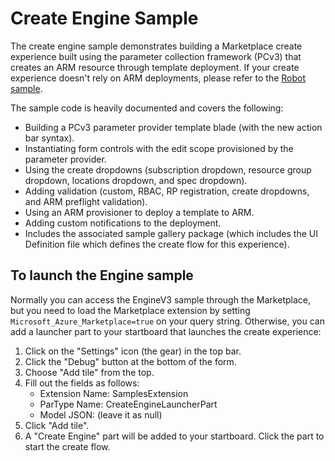 ﻿
<a name="create-engine-sample"></a>
# Create Engine Sample
The create engine sample demonstrates building a Marketplace create experience built using the parameter collection framework (PCv3) that creates an ARM resource through template deployment. 
If your create experience doesn't rely on ARM deployments, please refer to the [Robot sample](portalfx-create-robot-sample.md).

The sample code is heavily documented and covers the following:
* Building a PCv3 parameter provider template blade (with the new action bar syntax).
* Instantiating form controls with the edit scope provisioned by the parameter provider.
* Using the create dropdowns (subscription dropdown, resource group dropdown, locations dropdown, and spec dropdown).
* Adding validation (custom, RBAC, RP registration, create dropdowns, and ARM preflight validation).
* Using an ARM provisioner to deploy a template to ARM.
* Adding custom notifications to the deployment.
* Includes the associated sample gallery package (which includes the UI Definition file which defines the create flow for this experience).

<a name="create-engine-sample-to-launch-the-engine-sample"></a>
## To launch the Engine sample
Normally you can access the EngineV3 sample through the Marketplace, but you need to load the Marketplace extension by setting `Microsoft_Azure_Marketplace=true` on your query string. Otherwise, you can add a launcher part to your startboard that launches the create experience:
1. Click on the "Settings" icon (the gear) in the top bar.
2. Click the "Debug" button at the bottom of the form.
3. Choose "Add tile" from the top.
4. Fill out the fields as follows:
    * Extension Name: SamplesExtension
    * ParType Name: CreateEngineLauncherPart
    * Model JSON: (leave it as null)
5. Click "Add tile".
6. A "Create Engine" part will be added to your startboard. Click the part to start the create flow.